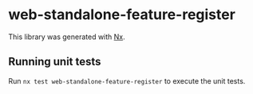 # web-standalone-feature-register

This library was generated with [Nx](https://nx.dev).

## Running unit tests

Run `nx test web-standalone-feature-register` to execute the unit tests.
